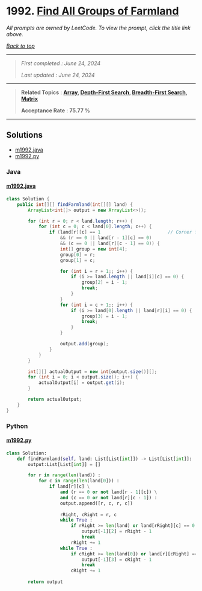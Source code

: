 # 1992. [Find All Groups of Farmland](<https://leetcode.com/problems/find-all-groups-of-farmland>)

*All prompts are owned by LeetCode. To view the prompt, click the title link above.*

*[Back to top](<../README.md>)*

------

> *First completed : June 24, 2024*
>
> *Last updated : June 24, 2024*

------

> **Related Topics** : **[Array](<by_topic/Array.md>), [Depth-First Search](<by_topic/Depth-First Search.md>), [Breadth-First Search](<by_topic/Breadth-First Search.md>), [Matrix](<by_topic/Matrix.md>)**
>
> **Acceptance Rate** : **75.77 %**

------

## Solutions

- [m1992.java](<../my-submissions/m1992.java>)
- [m1992.py](<../my-submissions/m1992.py>)
### Java
#### [m1992.java](<../my-submissions/m1992.java>)
```Java
class Solution {
    public int[][] findFarmland(int[][] land) {
        ArrayList<int[]> output = new ArrayList<>();

        for (int r = 0; r < land.length; r++) {
            for (int c = 0; c < land[0].length; c++) {
                if (land[r][c] == 1                         // Corner found
                    && (r == 0 || land[r - 1][c] == 0)
                    && (c == 0 || land[r][c - 1] == 0)) {
                    int[] group = new int[4];
                    group[0] = r;
                    group[1] = c;

                    for (int i = r + 1;; i++) {
                        if (i >= land.length || land[i][c] == 0) {
                            group[2] = i - 1;
                            break;
                        }
                    }
                    for (int i = c + 1;; i++) {
                        if (i >= land[0].length || land[r][i] == 0) {
                            group[3] = i - 1;
                            break;
                        }
                    }

                    output.add(group);
                }
            }
        }

        int[][] actualOutput = new int[output.size()][];
        for (int i = 0; i < output.size(); i++) {
            actualOutput[i] = output.get(i);
        }

        return actualOutput;
    }
}
```

### Python
#### [m1992.py](<../my-submissions/m1992.py>)
```Python
class Solution:
    def findFarmland(self, land: List[List[int]]) -> List[List[int]]:
        output:List[List[int]] = []

        for r in range(len(land)) :
            for c in range(len(land[0])) :
                if land[r][c] \
                    and (r == 0 or not land[r - 1][c]) \
                    and (c == 0 or not land[r][c - 1]) :
                    output.append([r, c, r, c])
                    
                    rRight, cRight = r, c
                    while True :
                        if rRight >= len(land) or land[rRight][c] == 0 :
                            output[-1][2] = rRight - 1
                            break
                        rRight += 1
                    while True :
                        if cRight >= len(land[0]) or land[r][cRight] == 0 :
                            output[-1][3] = cRight - 1
                            break
                        cRight += 1
        
        return output
```

